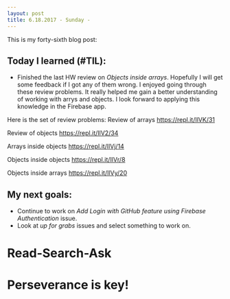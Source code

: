 ```yaml
---
layout: post
title: 6.18.2017 - Sunday - 
---
```


This is my forty-sixth blog post: 

## Today I learned (#TIL):   

- Finished the last HW review on _Objects inside arrays_.  Hopefully I will get some feedback if I got any of them wrong.  I enjoyed going through these review problems.  It really helped me gain a better understanding of working with arrys and objects.  I look forward to applying this knowledge in the Firebase app.  

Here is the set of review problems:
Review of arrays
https://repl.it/IlVK/31

Review of objects
https://repl.it/IlV2/34

Arrays inside objects
https://repl.it/IlVj/14

Objects inside objects
https://repl.it/IlVr/8

Objects inside arrays
https://repl.it/IlVy/20


## My next goals:

- Continue to work on _Add Login with GitHub feature using Firebase Authentication_ issue.
- Look at _up for grabs_ issues and select something to work on. 

# Read-Search-Ask

# Perseverance is key!







